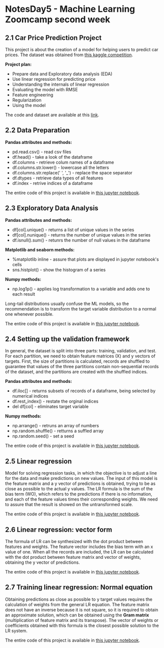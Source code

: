 # NotesDay5 - Machine Learning Zoomcamp second week 

## 2.1 Car Price Prediction Project
This project is about the creation of a model for helping users to predict car prices. The dataset was obtained from [this 
kaggle competition](https://www.kaggle.com/CooperUnion/cardataset).

**Project plan:**

* Prepare data and Exploratory data analysis (EDA)
* Use linear regression for predicting price
* Understanding the internals of linear regression 
* Evaluating the model with RMSE
* Feature engineering  
* Regularization 
* Using the model 

The code and dataset are available at this [link](https://github.com/alexeygrigorev/mlbookcamp-code/tree/master/chapter-02-car-price). 

## 2.2 Data Preparation

**Pandas attributes and methods:** 

* pd.read.csv() - read csv files 
* df.head() - take a look of the dataframe 
* df.columns - retrieve colum names of a dataframe 
* df.columns.str.lower() - lowercase all the letters 
* df.columns.str.replace(' ', '_') - replace the space separator 
* df.dtypes - retrieve data types of all features 
* df.index - retrive indices of a dataframe

The entire code of this project is available in [this jupyter notebook](https://github.com/alexeygrigorev/mlbookcamp-code/blob/master/chapter-02-car-price/02-carprice.ipynb).  

## 2.3 Exploratory Data Analysis

**Pandas attributes and methods:** 

* df[col].unique() - returns a list of unique values in the series 
* df[col].nunique() - returns the number of unique values in the series 
* df.isnull().sum() - retunrs the number of null values in the dataframe 

**Matplotlib and seaborn methods:**

* %matplotlib inline - assure that plots are displayed in jupyter notebook's cells
* sns.histplot() - show the histogram of a series 
   
**Numpy methods:**
* np.log1p() - applies log transformation to a variable and adds one to each result 

Long-tail distributions usually confuse the ML models, so the recommendation is to transform the target variable distribution to a normal one whenever possible. 

The entire code of this project is available in [this jupyter notebook](https://github.com/alexeygrigorev/mlbookcamp-code/blob/master/chapter-02-car-price/02-carprice.ipynb).  

## 2.4 Setting up the validation framework

In general, the dataset is split into three parts: training, validation, and test. For each partition, we need to obtain feature matrices (X) and y vectors of targets. First, the size of partitions is calculated, records are shuffled to guarantee that values of the three partitions contain non-sequential records of the dataset, and the partitions are created with the shuffled indices. 

**Pandas attributes and methods:** 

* df.iloc[] - returns subsets of records of a dataframe, being selected by numerical indices
* df.rest_index() - restate the orginal indices 
* del df[col] - eliminates target variable 

**Numpy methods:**
* np.arrange() - retruns an array of numbers 
* np.random.shuffle() - retturns a suffled array
* np.random.seed() - set a seed 

The entire code of this project is available in [this jupyter notebook](https://github.com/alexeygrigorev/mlbookcamp-code/blob/master/chapter-02-car-price/02-carprice.ipynb).  

## 2.5 Linear regression

Model for solving regression tasks, in which the objective is to adjust a line for the data and make predictions on new values. The input of this model is 
the feature matrix and a y vector of predictions is obtained, trying to be as close as possible to the actual y values. The LR formula is the sum of the 
bias term (WO), which refers to the predictions if there is no information, and each of the feature values times their corresponding weights. We need to 
assure that the result is showed on the untransformed scale. 

The entire code of this project is available in [this jupyter notebook](https://github.com/alexeygrigorev/mlbookcamp-code/blob/master/chapter-02-car-price/02-carprice.ipynb).  

## 2.6 Linear regression: vector form

The formula of LR can be synthesized with the dot product between features and weights. The feature vector includes the bias term with an x value of one. 
When all the records are included, the LR can be calculated with the dot product between feature matrix and vector of weights, obtaining the y vector of 
predictions. 

The entire code of this project is available in [this jupyter notebook](https://github.com/alexeygrigorev/mlbookcamp-code/blob/master/chapter-02-car-price/02-carprice.ipynb).  

## 2.7 Training linear regression: Normal equation

Obtaining predictions as close as possible to y target values requires the calculation of weights from the general LR equation. The feature matrix does not 
have an inverse because it is not square, so it is required to obtain an approximate solution, which can be obtained using the **Gram matrix** 
(multiplication of feature matrix and its transpose). The vector of weights or coefficients obtained with this formula is the closest possible solution to 
the LR system.

The entire code of this project is available in [this jupyter notebook](https://github.com/alexeygrigorev/mlbookcamp-code/blob/master/chapter-02-car-price/02-carprice.ipynb).  